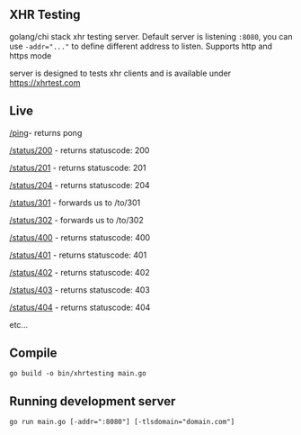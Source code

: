 ## XHR Testing 
golang/chi stack xhr testing server. Default server is listening `:8080`, you can use `-addr="..."` to define different address to listen. Supports http and https mode

server is designed to tests xhr clients and is available under https://xhrtest.com

## Live
[/ping](https://xhrtest.com/ping)- returns pong

[/status/200](https://xhrtest.com/status/200) - returns statuscode: 200

[/status/201](https://xhrtest.com/status/201) - returns statuscode: 201

[/status/204](https://xhrtest.com/status/204) - returns statuscode: 204

[/status/301](https://xhrtest.com/status/301) - forwards us to /to/301

[/status/302](https://xhrtest.com/status/302) - forwards us to /to/302

[/status/400](https://xhrtest.com/status/400) - returns statuscode: 400

[/status/401](https://xhrtest.com/status/401) - returns statuscode: 401

[/status/402](https://xhrtest.com/status/402) - returns statuscode: 402

[/status/403](https://xhrtest.com/status/403) - returns statuscode: 403

[/status/404](https://xhrtest.com/status/404) - returns statuscode: 404

etc...


## Compile
`go build -o bin/xhrtesting main.go`

## Running development server
`go run main.go [-addr=":8080"] [-tlsdomain="domain.com"]`

